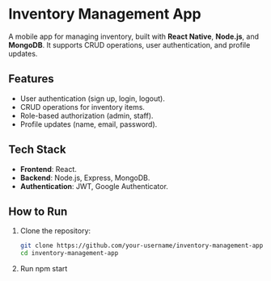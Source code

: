 # Inventory Management App

A mobile app for managing inventory, built with **React Native**, **Node.js**, and **MongoDB**. 
It supports CRUD operations, user authentication, and profile updates.

## Features
- User authentication (sign up, login, logout).
- CRUD operations for inventory items.
- Role-based authorization (admin, staff).
- Profile updates (name, email, password).

## Tech Stack
- **Frontend**: React.
- **Backend**: Node.js, Express, MongoDB.
- **Authentication**: JWT, Google Authenticator.

## How to Run
1. Clone the repository:
   ```bash
   git clone https://github.com/your-username/inventory-management-app.git
   cd inventory-management-app
2. Run npm start
